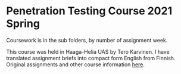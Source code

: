 # Penetration Testing Course 2021 Spring

Coursework is in the sub folders, by number of assignment week.

This course was held in Haaga-Helia UAS by Tero Karvinen. I have translated assignment briefs into compact form English from Finnish. Original assignments and other course information [here](https://terokarvinen.com/2021/hakkerointi-kurssi-tunkeutumistestaus-ict4tn027-3005/).